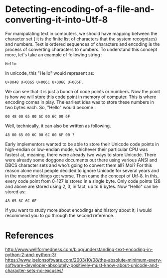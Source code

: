 # Detecting-encoding-of-a-file-and-converting-it-into-Utf-8
For manipulating text in computers, we should have mapping between the character set ( it is the finite list of characters that the system recognizes) and numbers. Text is ordered sequences of characters and encoding is the process of converting characters to numbers. To understand this concept more, let's take an example of following string :
 
    Hello

In unicode, this "Hello" would represent as:

    U+0048 U+0065 U+006C U+006C U+006F.

We can see that it is just a bunch of code points or numbers. Now the point is how we will store this code point in memory of computer. This is where encoding comes in play. The earliest idea was to store these numbers in two bytes each. So, "Hello" would become :

    00 48 00 65 00 6C 00 6C 00 6F

Well, technically, it can also be written as following.

    48 00 65 00 6C 00 6C 00 6F 00 ?

Early implementors wanted to be able to store their Unicode code points in high-endian or low-endian mode, whichever their particular CPU was fastest at, meaning, there were already two ways to store Unicode. There were already some doggone documents out there using various ANSI and DBCS character sets and who’s going to convert them all? Moi? For this reason alone most people decided to ignore Unicode for several years and in the meantime things got worse. Then came the concept of Utf-8. In this, every code point from 0-127 is stored in a single byte. Only code points 128 and above are stored using 2, 3, in fact, up to 6 bytes. Now "Hello" can be stored as:

    48 65 6C 6C 6F

If you want to study more about encodings and history about it, i would recommend you to go through the second reference.

# References
http://www.wellformedness.com/blog/understanding-text-encoding-in-python-2-and-python-3/   
https://www.joelonsoftware.com/2003/10/08/the-absolute-minimum-every-software-developer-absolutely-positively-must-know-about-unicode-and-character-sets-no-excuses/

